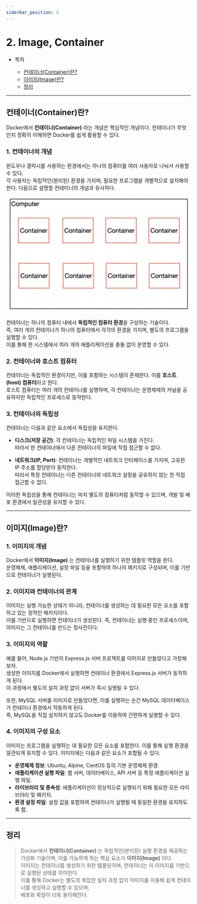 ```yaml
---
siderbar_position: 3
---
```


# 2. Image, Container

-   목차

    -   [컨테이너(Container)란?](#컨테이너container란)
    -   [이미지(Image)란?](#이미지image란)
    -   [정리](#정리)

---

## 컨테이너(Container)란?

Docker에서 **컨테이너(Container)** 라는 개념은 핵심적인 개념이다. 컨테이너가 무엇인지 정확히 이해하면 Docker를 쉽게 활용할 수 있다.

### 1. 컨테이너의 개념

윈도우나 갤럭시를 사용하는 환경에서는 하나의 컴퓨터를 여러 사용자로 나눠서 사용할 수 있다.  
각 사용자는 독립적인(분리된) 환경을 가지며, 필요한 프로그램을 개별적으로 설치해야 한다. 다음으로 설명할 컨테이너의 개념과 유사하다.

![docker 1](..\img\docker1.png)

컨테이너는 하나의 컴퓨터 내에서 **독립적인 컴퓨터 환경**을 구성하는 기술이다.  
즉, 여러 개의 컨테이너가 하나의 컴퓨터에서 각각의 환경을 가지며, 별도의 프로그램을 실행할 수 있다.  
이를 통해 한 시스템에서 여러 개의 애플리케이션을 충돌 없이 운영할 수 있다.

### 2. 컨테이너와 호스트 컴퓨터

컨테이너는 독립적인 환경이지만, 이를 포함하는 시스템이 존재한다. 이를 **호스트(host) 컴퓨터**라고 한다.  
호스트 컴퓨터는 여러 개의 컨테이너를 실행하며, 각 컨테이너는 운영체제의 커널을 공유하지만 독립적인 프로세스로 동작한다.

### 3. 컨테이너의 독립성

컨테이너는 다음과 같은 요소에서 독립성을 유지한다.

-   **디스크(저장 공간)**: 각 컨테이너는 독립적인 파일 시스템을 가진다.  
    따라서 한 컨테이너에서 다른 컨테이너의 파일에 직접 접근할 수 없다.

-   **네트워크(IP, Port)**: 컨테이너는 개별적인 네트워크 인터페이스를 가지며, 고유한 IP 주소를 할당받아 동작한다.  
    따라서 특정 컨테이너는 다른 컨테이너와 네트워크 설정을 공유하지 않는 한 직접 접근할 수 없다.

이러한 독립성을 통해 컨테이너는 마치 별도의 컴퓨터처럼 동작할 수 있으며, 개발 및 배포 환경에서 일관성을 유지할 수 있다.

---

## 이미지(Image)란?

### 1. 이미지의 개념

Docker에서 **이미지(Image)** 는 컨테이너를 실행하기 위한 템플릿 역할을 한다.  
운영체제, 애플리케이션, 설정 파일 등을 포함하여 하나의 패키지로 구성되며, 이를 기반으로 컨테이너가 실행된다.

### 2. 이미지와 컨테이너의 관계

이미지는 실행 가능한 상태가 아니라, 컨테이너를 생성하는 데 필요한 모든 요소를 포함하고 있는 정적인 패키지이다.  
이를 기반으로 실행하면 컨테이너가 생성된다. 즉, 컨테이너는 실행 중인 프로세스이며, 이미지는 그 컨테이너를 만드는 청사진이다.

### 3. 이미지의 역할

예를 들어, Node.js 기반의 Express.js 서버 프로젝트를 이미지로 만들었다고 가정해보자.  
생성한 이미지를 Docker에서 실행하면 컨테이너 환경에서 Express.js 서버가 동작하게 된다.  
이 과정에서 별도의 설치 과정 없이 서버가 즉시 실행될 수 있다.

또한, MySQL 서버를 이미지로 만들었다면, 이를 실행하는 순간 MySQL 데이터베이스가 컨테이너 환경에서 작동하게 된다.  
즉, MySQL을 직접 설치하지 않고도 Docker를 이용하여 간편하게 실행할 수 있다.

### 4. 이미지의 구성 요소

이미지는 프로그램을 실행하는 데 필요한 모든 요소를 포함한다. 이를 통해 실행 환경을 일관되게 유지할 수 있다. 이미지에는 다음과 같은 요소가 포함될 수 있다.

-   **운영체제 정보**: Ubuntu, Alpine, CentOS 등의 기본 운영체제 환경.
-   **애플리케이션 실행 파일**: 웹 서버, 데이터베이스, API 서버 등 특정 애플리케이션 실행 파일.
-   **라이브러리 및 종속성**: 애플리케이션이 정상적으로 실행되기 위해 필요한 모든 라이브러리 및 패키지.
-   **환경 설정 파일**: 설정 값을 포함하여 컨테이너가 실행될 때 동일한 환경을 유지하도록 함.

---

## 정리

> Docker에서 **컨테이너(Container)** 는 독립적인(분리된) 실행 환경을 제공하는 가상화 기술이며, 이를 가능하게 하는 핵심 요소가 **이미지(Image)** 이다.  
> 이미지는 컨테이너를 생성하기 위한 템플릿이며, 컨테이너는 이 이미지를 기반으로 실행된 상태를 의미한다.  
> 이를 통해 Docker는 별도의 복잡한 설치 과정 없이 이미지를 이용해 쉽게 컨테이너를 생성하고 실행할 수 있으며,  
> 배포와 확장이 더욱 용이해진다.
